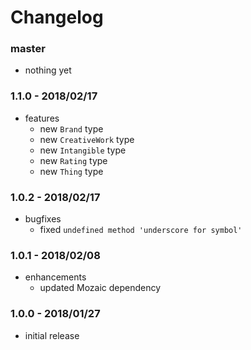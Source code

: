 # Changelog

### master

* nothing yet

### 1.1.0 - 2018/02/17

* features
    * new `Brand` type
    * new `CreativeWork` type
    * new `Intangible` type
    * new `Rating` type
    * new `Thing` type

### 1.0.2 - 2018/02/17

* bugfixes
    * fixed `undefined method 'underscore for symbol'`

### 1.0.1 - 2018/02/08

* enhancements
    * updated Mozaic dependency

### 1.0.0 - 2018/01/27

* initial release
